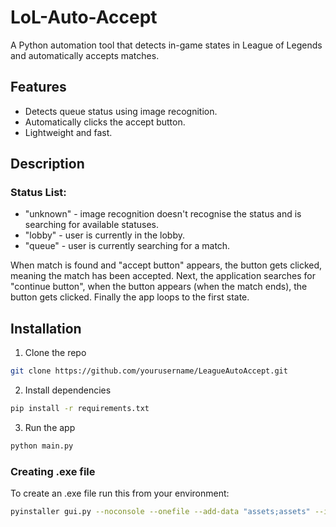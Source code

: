 # LoL-Auto-Accept
A Python automation tool that detects in-game states in League of Legends and automatically accepts matches.


## Features
- Detects queue status using image recognition.
- Automatically clicks the accept button.
- Lightweight and fast.

## Description
### Status List:
- "unknown" - image recognition doesn't recognise the status and is searching for available statuses.
- "lobby" - user is currently in the lobby.
- "queue" - user is currently searching for a match.

When match is found and "accept button" appears, the button gets clicked, meaning the match has been accepted.
Next, the application searches for "continue button", when the button appears (when the match ends), the button gets clicked.
Finally the app loops to the first state.

## Installation

1. Clone the repo
```bash
git clone https://github.com/yourusername/LeagueAutoAccept.git
```
2. Install dependencies
```bash
pip install -r requirements.txt
```
3. Run the app
```bash
python main.py
```
### Creating .exe file
To create an .exe file run this from your environment:
```bash
pyinstaller gui.py --noconsole --onefile --add-data "assets;assets" --icon=assets/x9_icon.ico
```
